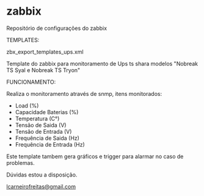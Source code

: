 zabbix
=======

Repositório de configurações do zabbix


TEMPLATES:

zbx_export_templates_ups.xml

Template do zabbix para monitoramento de Ups ts shara modelos "Nobreak TS Syal e Nobreak TS Tryon"

FUNCIONAMENTO:

Realiza o monitoramento através de snmp, itens monitorados:

- Load (%)
- Capacidade Baterias (%)
- Temperatura (C°)
- Tensão de Saida (V)
- Tensão de Entrada (V)
- Frequência de Saida (Hz)
- Frequência de Entrada (Hz)

Este template tambem gera gráficos e trigger para alarmar no caso de problemas.

Dúvidas estou a disposição.

lcarneirofreitas@gmail.com
